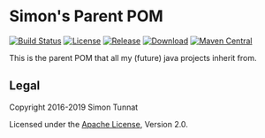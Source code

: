 # Simon's Parent POM

[![Build Status](https://img.shields.io/travis/simontunnat/maven-parent.svg)](https://travis-ci.org/simontunnat/maven-parent)
[![License](https://img.shields.io/badge/License-Apache%202.0-blue.svg)](https://opensource.org/licenses/Apache-2.0)
[![Release](https://img.shields.io/github/release/simontunnat/maven-parent.svg)](https://github.com/simontunnat/maven-parent/releases)
[![Download](https://api.bintray.com/packages/simontunnat/maven/maven-parent/images/download.svg)](https://bintray.com/simontunnat/maven/maven-parent/_latestVersion)
[![Maven Central](https://img.shields.io/maven-central/v/org.tunnat.maven/parent.svg)](https://maven-badges.herokuapp.com/maven-central/org.tunnat.maven/parent)

This is the parent POM that all my (future) java projects inherit from.

## Legal

Copyright 2016-2019 Simon Tunnat

Licensed under the [Apache License](LICENSE), Version 2.0.
